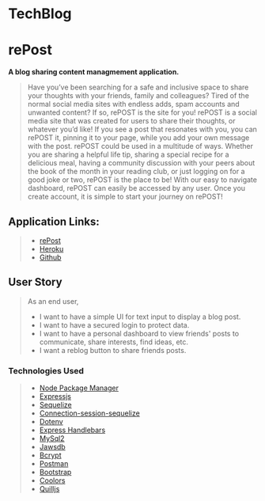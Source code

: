 # TechBlog

# **rePost**
**A blog sharing content managmement application.**

>Have you’ve been searching for a safe and inclusive space to share your thoughts with your friends, family and colleagues? Tired of the normal social media sites with endless adds, spam accounts and unwanted content? If so, rePOST is the site for you! rePOST is a social media site that was created for users to share their thoughts, or whatever you’d like! If you see a post that resonates with you, you can rePOST it, pinning it to your page, while you add your own message with the post. rePOST could be used in a multitude of ways. Whether you are sharing a helpful life tip, sharing a special recipe for a delicious meal, having a community discussion with your peers about the book of the month in your reading club, or just logging on for a good joke or two, rePOST is the place to be! With our easy to navigate dashboard, rePOST can easily be accessed by any user. Once you create account, it is simple to start your journey on rePOST!
## Application Links:
>*  [rePost](https://repostproject.herokuapp.com/)
>* [Heroku](https://git.heroku.com/repostproject.git)
>* [Github](https://github.com/SarahKubik/rePost)

## User Story

>As an end user,
>
>* I want to have a simple UI for text input to display a blog post.
>* I want to have a secured login to protect data.
>* I want to have a personal dashboard to view friends' posts to communicate, share interests, find ideas, etc.
>* I want a reblog button to share friends posts.

### Technologies Used
>
>* [Node Package Manager](https://nodejs.org)
>* [Expressjs](https://expressjs.com)
>* [Sequelize](https://sequelize.org)
>* [Connection-session-sequelize](https://www.npmjs.com/package/connect-session-sequelize)
>* [Dotenv](https://www.npmjs.com/package/dotenv)
>* [Express Handlebars](https://www.npmjs.com/package/express-handlebars)
>* [MySql2](https://www.npmjs.com/package/mysql2)
>* [Jawsdb](https://www.jawsdb.com/)
>* [Bcrypt](https://www.npmjs.com/package/bcrypt)
>* [Postman](https://www.postman.com)
>* [Bootstrap](https://getbootstrap.com)
>* [Coolors](https://coolors.co)
>* [Quilljs](https://quilljs.com)